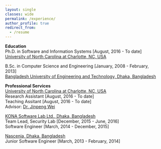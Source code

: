 ```yaml
---
layout: single
classes: wide
permalink: /experience/
author_profile: true
redirect_from:
  - /resume
---
```

**Education**<br>
Ph.D. in Software and Information Systems [August, 2016 - To date]<br>
    [University of North Carolina at Charlotte, NC, USA](https://cci.uncc.edu/departments/software-and-information-systems-sis)<br>
    
B.Sc. in Computer Science and Engineering [January, 2008 - February, 2013]<br>
  [Bangladesh University of Engineering and Technology, Dhaka, Bangladesh](https://www.buet.ac.bd)<br>
      
**Professional Services**<br>
[University of North Carolina at Charlotte, NC, USA](https://cci.uncc.edu/departments/software-and-information-systems-sis)<br>
    Research Assistant [August, 2016 - To date]<br>
    Teaching Assitant [August, 2016 - To date] <br>
    Advisor: [Dr. Jinpeng Wei](https://webpages.charlotte.edu/jwei8/)<br>
      
  [KONA Software Lab Ltd., Dhaka, Bangladesh](https://konasl.com/) <br>
    Team Lead, Security Lab [December, 2015 - June, 2016]<br>
    Software Engineer [March, 2014 - December, 2015]<br>
    
  [Nascenia, Dhaka, Bangladesh](https://nascenia.com/) <br>
  Junior Software Engineer [March, 2013 - February, 2014]<br>
